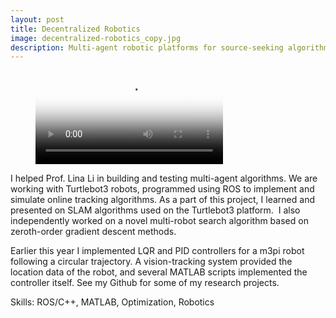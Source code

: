 ```yaml
---
layout: post
title: Decentralized Robotics
image: decentralized-robotics_copy.jpg
description: Multi-agent robotic platforms for source-seeking algorithms
---
```


<figure class="video_container">
  <video controls="true" allowfullscreen="true" poster="path/to/poster_image.png">
    <source src="/public/files/" type="video/mp4">
    <source src="path/to/video.ogg" type="video/ogg">
    <source src="path/to/video.webm" type="video/webm">
  </video>
</figure>

I helped Prof. Lina Li in building and testing multi-agent algorithms. We are working with Turtlebot3 robots, programmed using ROS to implement and simulate online tracking algorithms. As a part of this project, I learned and presented on SLAM algorithms used on the Turtlebot3 platform.
​
I also independently worked on a novel multi-robot search algorithm based on zeroth-order gradient descent methods.

Earlier this year I implemented LQR and PID controllers for a m3pi robot following a circular trajectory. A vision-tracking system provided the location data of the robot, and several MATLAB scripts implemented the controller itself. See my Github for some of my research projects.

Skills: ROS/C++, MATLAB, Optimization, Robotics